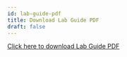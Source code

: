 ```yaml
---
id: lab-guide-pdf
title: Download Lab Guide PDF
draft: false
---
```


[Click here to download Lab Guide PDF](./downloads/complaint-lab.pdf)